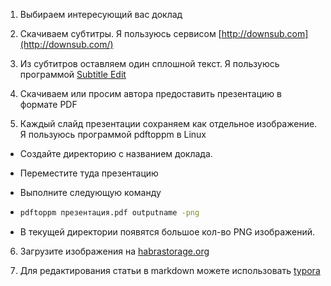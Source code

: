 1) Выбираем интересующий вас доклад

2) Скачиваем субтитры. Я пользуюсь сервисом [http://downsub.com](http://downsub.com/)

3) Из субтитров оставляем один сплошной текст. Я пользуюсь программой [Subtitle Edit](https://www.nikse.dk/subtitleedit)

4) Скачиваем или просим автора предоставить презентацию в формате PDF

5) Каждый слайд презентации сохраняем как отдельное изображение. Я пользуюсь программой pdftoppm в Linux

- Создайте директорию с названием доклада.

- Переместите туда презентацию

- Выполните следующую команду

- ```bash
  pdftoppm презентация.pdf outputname -png
  ```

- В текущей директории появятся большое кол-во PNG изображений.


6) Загрузите изображения на [habrastorage.org](https://habrastorage.org/)

7) Для редактирования статьи в markdown можете использовать [typora](https://typora.io/)
